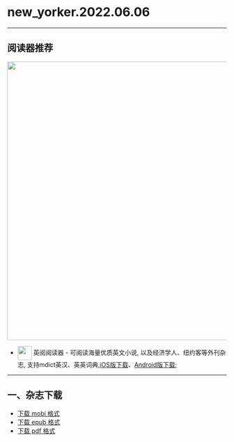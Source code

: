 # new_yorker.2022.06.06
--------------
## 阅读器推荐
<a href="https://ereader.link/?utm_source=github&utm_medium=github&utm_campaign=github" target="_blank">
<img src="https://pic2.zhimg.com/v2-2158f25799daf1cc82b8c88286d58709_1440w.jpg" width="640px"/>
</a>

* <img align="center" src="https://ereader.link/images/ereader.png" width="32px" /> 英阅阅读器 - 可阅读海量优质英文小说, 以及经济学人、纽约客等外刊杂志, 支持mdict英汉、英英词典,[iOS版下载](https://apps.apple.com/cn/app/ereader-%E8%8B%B1%E9%98%85%E9%98%85%E8%AF%BB%E5%99%A8/id1558805880)、[Android版下载](https://ereader.link/apps/EReader-For-Android.apk);

---------------------
## 一、杂志下载
* [下载 mobi 格式](https://raw.githubusercontent.com/hehonghui/awesome-english-ebooks/master/02_new_yorker/2022.06.06/new_yorker.2022.06.06.mobi) 
* [下载 epub 格式](https://raw.githubusercontent.com/hehonghui/awesome-english-ebooks/master/02_new_yorker/2022.06.06/new_yorker.2022.06.06.epub)
* [下载 pdf 格式](https://raw.githubusercontent.com/hehonghui/awesome-english-ebooks/master/02_new_yorker/2022.06.06/new_yorker.2022.06.06.pdf)
    
